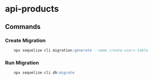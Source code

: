 # api-products
 
## Commands

### Create Migration
```sql
    npx sequelize-cli migration:generate --name create-users-table
```
### Run Migration
```sql
    npx sequelize-cli db:migrate
```